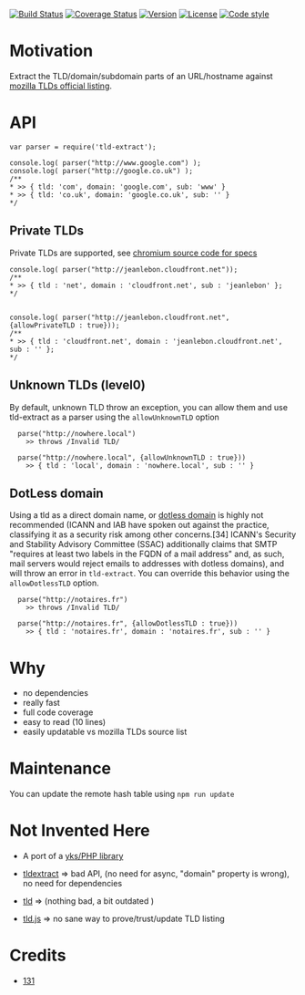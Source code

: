 
[![Build Status](https://github.com/131/node-tld/actions/workflows/test.yml/badge.svg?branch=master)](https://github.com/131/node-tld/actions/workflows/test.yml)
[![Coverage Status](https://coveralls.io/repos/github/131/node-tld/badge.svg?branch=master)](https://coveralls.io/github/131/node-tld?branch=master)
[![Version](https://img.shields.io/npm/v/tld-extract.svg)](https://www.npmjs.com/package/tld-extract)
[![License](https://img.shields.io/badge/license-MIT-blue.svg)](http://opensource.org/licenses/MIT)
[![Code style](https://img.shields.io/badge/code%2fstyle-ivs-green.svg)](https://www.npmjs.com/package/eslint-plugin-ivs)




# Motivation
Extract the TLD/domain/subdomain parts of an URL/hostname against [mozilla TLDs official listing](https://publicsuffix.org/).


# API

```
var parser = require('tld-extract');

console.log( parser("http://www.google.com") );
console.log( parser("http://google.co.uk") );
/**
* >> { tld: 'com', domain: 'google.com', sub: 'www' }
* >> { tld: 'co.uk', domain: 'google.co.uk', sub: '' }
*/

```
## Private TLDs
Private TLDs are supported, see [chromium source code for specs](https://chromium.googlesource.com/chromium/src/+/master/net/tools/tld_cleanup/tld_cleanup.cc)

```
console.log( parser("http://jeanlebon.cloudfront.net"));
/**
* >> { tld : 'net', domain : 'cloudfront.net', sub : 'jeanlebon' };
*/


console.log( parser("http://jeanlebon.cloudfront.net", {allowPrivateTLD : true}));
/**
* >> { tld : 'cloudfront.net', domain : 'jeanlebon.cloudfront.net', sub : '' };
*/
```

## Unknown TLDs (level0)
By default, unknown TLD throw an exception, you can allow them and use tld-extract as a parser using the `allowUnknownTLD` option

```
  parse("http://nowhere.local")
    >> throws /Invalid TLD/

  parse("http://nowhere.local", {allowUnknownTLD : true}))
    >> { tld : 'local', domain : 'nowhere.local', sub : '' }

```

## DotLess domain
Using a tld as a direct domain name, or [dotless domain](https://en.wikipedia.org/wiki/Top-level_domain#Dotless_domains) is highly not recommended (ICANN and IAB have spoken out against the practice, classifying it as a security risk among other concerns.[34] ICANN's Security and Stability Advisory Committee (SSAC) additionally claims that SMTP "requires at least two labels in the FQDN of a mail address" and, as such, mail servers would reject emails to addresses with dotless domains), and will throw an error in `tld-extract`. You can override this behavior using the `allowDotlessTLD` option.


```
  parse("http://notaires.fr")
    >> throws /Invalid TLD/

  parse("http://notaires.fr", {allowDotlessTLD : true}))
    >> { tld : 'notaires.fr', domain : 'notaires.fr', sub : '' }

```






# Why
* no dependencies
* really fast
* full code coverage
* easy to read (10 lines)
* easily updatable vs mozilla TLDs source list

# Maintenance
You can update the remote hash table using `npm run update`


# Not Invented Here

* A port of a [yks/PHP library](https://github.com/131/yks/blob/master/class/exts/http/urls.php)

* [tldextract](https://github.com/masylum/tldextract)  => bad API, (no need for async, "domain" property is wrong), no need for dependencies
* [tld](https://github.com/donpark/node-tld/blob/master/lib/tld.js) => (nothing bad, a bit outdated )
* [tld.js](https://github.com/ramitos/tld.js) => no sane way to prove/trust/update TLD listing


# Credits
* [131](https://github.com/131)
